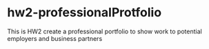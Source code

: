 # hw2-professionalProtfolio
This is HW2 create a professional portfolio to show work to potential employers and business partners
